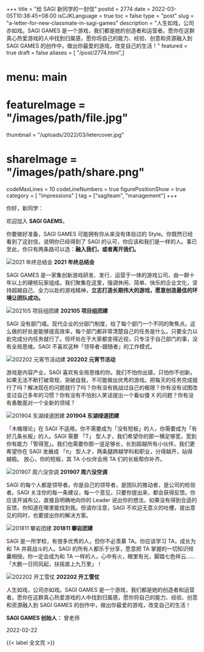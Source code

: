 +++
title = "给 SAGI 新同学的一封信"
postid = 2774
date = 2022-03-05T10:38:45+08:00
isCJKLanguage = true
toc = false
type = "post"
slug = "a-letter-for-new-classmate-in-sagi-games"
description = "人生如戏，公司亦如戏。SAGI GAMES 是一个游戏，我们都是她的创造者和运营者。愿你在这群真心热爱游戏的人中找到归属感，愿你将自己的能力、经验、创意和资源融入到 SAGI GAMES 的创作中，做出你最爱的游戏，改变自己的生活！"
featured = true
draft = false
aliases = [ "/post/2774.html",]
# menu: main
# featureImage = "/images/path/file.jpg"
thumbnail = "/uploads/2022/03/letercover.jpg"
# shareImage = "/images/path/share.png"
codeMaxLines = 10
codeLineNumbers = true
figurePositionShow = true
category = [ "impressions" ]
tag = ["sagiteam", "management"]
+++

你好，新同学：

欢迎加入 **SAGI GAEMS**。

你要做好准备，SAGI GAMES 可能拥有你从来没有体验过的 Style。你既然已经看到了这封信，说明你已经得到了 SAGI 的认可，你应该和我们是一样的人。事已至此，你只有两条路可以选：**融入我们，或者离开我们。**

![2021 年终总结会](/uploads/2022/03/letter01.jpg)
**2021 年终总结会**

SAGI GAMES 是一家集创新游戏研发、发行、运营于一体的游戏公司，由一群十年以上的硬核玩家组成。我们聚集在这里，强调休闲、简单、快乐的企业文化，坚持超越自己、全力以赴的游戏精神，**立志打造长期伟大的游戏，愿意创造最佳的环境让团队成功。**

![202105 项目组团建](/uploads/2022/03/letter02.jpg)
**202105 项目组团建**

SAGI 没有部门墙。现代企业的分部门制度，给了每个部门一个不同的聚焦点。这么做的好处是能够提高效率，每个部门都非常清楚自己的任务是什么，只要全力以赴完成分内任务就行了。但坏处在于大家都变得近视，只专注于自己部门的事，没有全局思维。SAGI 不喜欢这种「领导者-跟随者」的工作模式。

![202202 元宵节活动建](/uploads/2022/03/letter03.jpg)
**202202 元宵节活动**

游戏是内容产业，SAGI 喜欢有全局思维的你。我们不怕你出错，只怕你不创新。如果无法不断打破常规，突破自我，不可能做出优秀的游戏。把每天的任务完成就行了吗？解决现在的问题就行了吗？你有没有挑战过自己的极限？你有没有试图改变过自己多年的习惯？你有没有不怕别人笑话提出一个看似傻 X 的问题？你有没有勇敢面对一个全新的领域？

![201904 东湖绿道团建](/uploads/2022/03/letter04.jpg)
**201904 东湖绿道团建**

「木桶理论」在 SAGI 不适用。你不需要成为「没有短板」的人，你需要成为「有好几条长板」的人。SAGI 需要 「T」 型人才，我们希望你的那一横足够宽，宽到你有能力「管得宽」。我们也需要你那一竖足够长，长到超越所有小伙伴。我们更希望你在 SAGI 发展成 「π」 型人才，两条腿跨越学科和职业，分得越开，站得越稳。 放心，你的短板，其 TA 小伙伴会用 TA 们的长板帮你补齐。

![201907 周六没空调](/uploads/2022/03/letter05.jpg)
**201907 周六没空调**

SAGI 的每个人都是领导者。你是自己的领导者，是团队的推动者，是公司的检验者。SAGI 关注你的每一条建议，每一个意见，只要你提出来，都会获得反馈。你应该开诚布公，直接且明确地向你的 Leader 说出你的想法，如果没有得到合适的反馈，你知道在哪里能找到我。但请你注意，SAGI 不欢迎无意义的吐槽，提出意见的同时，也要提出你的解决方案。

![201811 攀岩团建](/uploads/2022/03/letter06.jpg)
**201811 攀岩团建**

SAGI 是一所学校，有很多优秀的人，但你不必羡慕 TA。你应该学习 TA，成长为和 TA 并肩战斗的人。SAGI 的所有人都乐于分享，愿意把 TA 掌握的一切知识倾囊相授。你一定会成为和 TA 一样的人，心中有火，眼里有光，脚踏七色祥云…… 「大鹏一日同风起，扶摇直上九万里」！

![202202 开工雪仗](/uploads/2022/03/letter07.jpg)
**202202 开工雪仗**

人生如戏，公司亦如戏。SAGI GAMES 是一个游戏，我们都是她的创造者和运营者。愿你在这群真心热爱游戏的人中找到归属感，愿你将自己的能力、经验、创意和资源融入到 SAGI GAMES 的创作中，做出你最爱的游戏，改变自己的生活！

**SAGI GAMES 创始人：** 曾老师

2022-02-22


{{< label 全文完 >}}